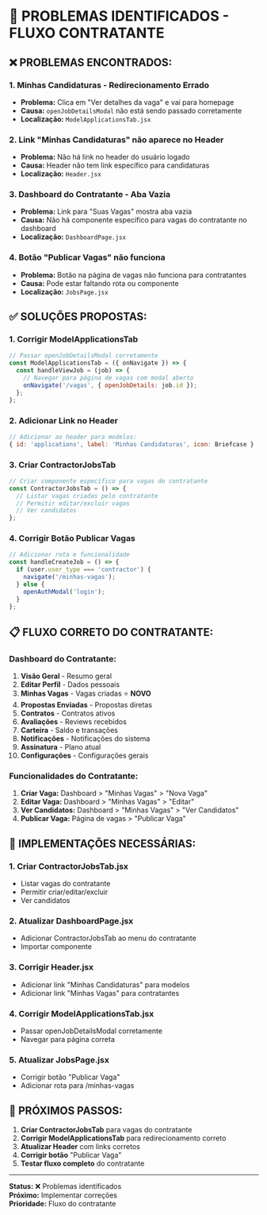 # 🔧 PROBLEMAS IDENTIFICADOS - FLUXO CONTRATANTE

## ❌ **PROBLEMAS ENCONTRADOS:**

### **1. Minhas Candidaturas - Redirecionamento Errado**
- **Problema:** Clica em "Ver detalhes da vaga" e vai para homepage
- **Causa:** `openJobDetailsModal` não está sendo passado corretamente
- **Localização:** `ModelApplicationsTab.jsx`

### **2. Link "Minhas Candidaturas" não aparece no Header**
- **Problema:** Não há link no header do usuário logado
- **Causa:** Header não tem link específico para candidaturas
- **Localização:** `Header.jsx`

### **3. Dashboard do Contratante - Aba Vazia**
- **Problema:** Link para "Suas Vagas" mostra aba vazia
- **Causa:** Não há componente específico para vagas do contratante no dashboard
- **Localização:** `DashboardPage.jsx`

### **4. Botão "Publicar Vagas" não funciona**
- **Problema:** Botão na página de vagas não funciona para contratantes
- **Causa:** Pode estar faltando rota ou componente
- **Localização:** `JobsPage.jsx`

## ✅ **SOLUÇÕES PROPOSTAS:**

### **1. Corrigir ModelApplicationsTab**
```javascript
// Passar openJobDetailsModal corretamente
const ModelApplicationsTab = ({ onNavigate }) => {
  const handleViewJob = (job) => {
    // Navegar para página de vagas com modal aberto
    onNavigate('/vagas', { openJobDetails: job.id });
  };
};
```

### **2. Adicionar Link no Header**
```javascript
// Adicionar ao header para modelos:
{ id: 'applications', label: 'Minhas Candidaturas', icon: Briefcase }
```

### **3. Criar ContractorJobsTab**
```javascript
// Criar componente específico para vagas do contratante
const ContractorJobsTab = () => {
  // Listar vagas criadas pelo contratante
  // Permitir editar/excluir vagas
  // Ver candidatos
};
```

### **4. Corrigir Botão Publicar Vagas**
```javascript
// Adicionar rota e funcionalidade
const handleCreateJob = () => {
  if (user.user_type === 'contractor') {
    navigate('/minhas-vagas');
  } else {
    openAuthModal('login');
  }
};
```

## 📋 **FLUXO CORRETO DO CONTRATANTE:**

### **Dashboard do Contratante:**
1. **Visão Geral** - Resumo geral
2. **Editar Perfil** - Dados pessoais
3. **Minhas Vagas** - Vagas criadas ⭐ **NOVO**
4. **Propostas Enviadas** - Propostas diretas
5. **Contratos** - Contratos ativos
6. **Avaliações** - Reviews recebidos
7. **Carteira** - Saldo e transações
8. **Notificações** - Notificações do sistema
9. **Assinatura** - Plano atual
10. **Configurações** - Configurações gerais

### **Funcionalidades do Contratante:**
1. **Criar Vaga:** Dashboard > "Minhas Vagas" > "Nova Vaga"
2. **Editar Vaga:** Dashboard > "Minhas Vagas" > "Editar"
3. **Ver Candidatos:** Dashboard > "Minhas Vagas" > "Ver Candidatos"
4. **Publicar Vaga:** Página de vagas > "Publicar Vaga"

## 🔧 **IMPLEMENTAÇÕES NECESSÁRIAS:**

### **1. Criar ContractorJobsTab.jsx**
- Listar vagas do contratante
- Permitir criar/editar/excluir
- Ver candidatos

### **2. Atualizar DashboardPage.jsx**
- Adicionar ContractorJobsTab ao menu do contratante
- Importar componente

### **3. Corrigir Header.jsx**
- Adicionar link "Minhas Candidaturas" para modelos
- Adicionar link "Minhas Vagas" para contratantes

### **4. Corrigir ModelApplicationsTab.jsx**
- Passar openJobDetailsModal corretamente
- Navegar para página correta

### **5. Atualizar JobsPage.jsx**
- Corrigir botão "Publicar Vaga"
- Adicionar rota para /minhas-vagas

## 🎯 **PRÓXIMOS PASSOS:**

1. **Criar ContractorJobsTab** para vagas do contratante
2. **Corrigir ModelApplicationsTab** para redirecionamento correto
3. **Atualizar Header** com links corretos
4. **Corrigir botão** "Publicar Vaga"
5. **Testar fluxo completo** do contratante

---

**Status:** ❌ Problemas identificados  
**Próximo:** Implementar correções  
**Prioridade:** Fluxo do contratante 